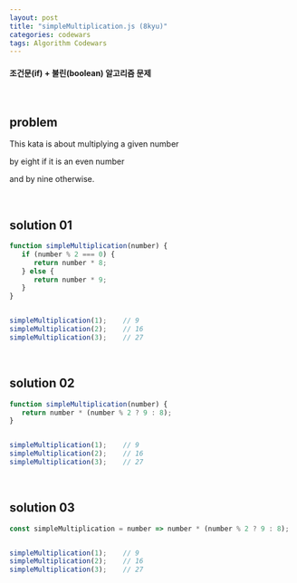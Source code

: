 ```yaml
---
layout: post
title: "simpleMultiplication.js (8kyu)"
categories: codewars
tags: Algorithm Codewars
---
```


#### 조건문(if) + 불린(boolean) 알고리즘 문제

<br>

## problem

This kata is about multiplying a given number

by eight if it is an even number

and by nine otherwise.

<br>

## solution 01

```javascript
function simpleMultiplication(number) {
   if (number % 2 === 0) {
      return number * 8;
   } else {
      return number * 9;
   }
}


simpleMultiplication(1);	// 9
simpleMultiplication(2);	// 16
simpleMultiplication(3);	// 27
```

<br>

## solution 02

```javascript
function simpleMultiplication(number) {
   return number * (number % 2 ? 9 : 8);
}


simpleMultiplication(1);	// 9
simpleMultiplication(2);	// 16
simpleMultiplication(3);	// 27
```

<br>

## solution 03

```javascript
const simpleMultiplication = number => number * (number % 2 ? 9 : 8);


simpleMultiplication(1);	// 9
simpleMultiplication(2);	// 16
simpleMultiplication(3);	// 27
```

